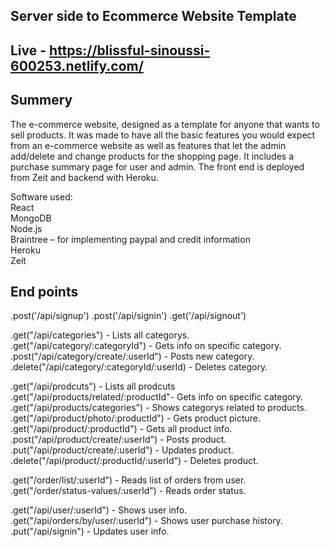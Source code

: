 ## Server side to Ecommerce Website Template

## Live - https://blissful-sinoussi-600253.netlify.com/

## Summery 
The e-commerce website, designed as a template for anyone that wants to sell products. 
It was made to have all the basic features you would expect from an e-commerce website as well as features that let the admin add/delete and change products for the shopping page. It includes a purchase summary page for user and admin. The front end is deployed from Zeit and backend with Heroku.  

Software used:
<br/>React
<br/>MongoDB 
<br/>Node.js
<br/>Braintree – for implementing paypal and credit information
<br/>Heroku
<br/>Zeit

## End points

.post('/api/signup')
.post('/api/signin')
.get('/api/signout') 

.get("/api/categories") - Lists all categorys.
.get("/api/category/:categoryId") - Gets info on specific category.
.post("/api/category/create/:userId") - Posts new category.
.delete("/api/category/:categoryId/:userId) - Deletes category.

.get("/api/prodcuts") - Lists all prodcuts
.get("/api/products/related/:productId"- Gets info on specific category.
.get("/api/products/categories") - Shows categorys related to products.
.get("/api/product/photo/:productId") - Gets product picture.
.get("/api/product/:productId") - Gets all product info.
.post("/api/product/create/:userId") - Posts product.
.put("/api/product/create/:userId") - Updates product. 
.delete("/api/product/:productId/:userId") - Deletes product.

.get("/order/list/:userId") - Reads list of orders from user.
.get("/order/status-values/:userId") - Reads order status.

.get("/api/user/:userId") - Shows user info.
.get("/api/orders/by/user/:userId") - Shows user purchase history. 
.put("/api/signin") - Updates user info. 
